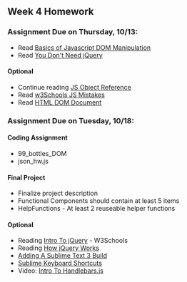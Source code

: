 ## Week 4 Homework

### Assignment Due on Thursday, 10/13:

* Read [Basics of Javascript DOM Manipulation](http://callmenick.com/post/basics-javascript-dom-manipulation)
* Read [You Don't Need jQuery](http://blog.garstasio.com/you-dont-need-jquery/dom-manipulation/)

#### Optional
* Continue reading [JS Object Reference](http://www.w3schools.com/js/js_objects.asp)
* Read [w3Schools JS Mistakes](http://www.w3schools.com/js/js_mistakes.asp)
* Read [HTML DOM Document](http://www.w3schools.com/js/js_htmldom_document.asp)

### Assignment Due on Tuesday, 10/18:

#### Coding Assignment
* 99_bottles_DOM
* json_hw.js

#### Final Project 
* Finalize project description
* Functional Components should contain at least 5 items
* HelpFunctions - At least 2 reuseable helper functions

#### Optional
* Reading [Intro To jQuery](http://www.w3schools.com/jquery/jquery_intro.asp) - W3Schools
* Reading [How jQuery Works](https://learn.jquery.com/about-jquery/how-jquery-works/)
* [Adding A Sublime Text 3 Build](http://michaelcrump.net/getting-sublime-3-to-launch-your-html-page-in-a-browser-with-a-key-combo/)
* [Sublime Keyboard Shortcuts](https://www.viget.com/articles/my-overused-sublime-text-keyboard-shortcuts)
* Video: [Intro To Handlebars.js](https://www.youtube.com/watch?v=SPaw1ETzS2c)

